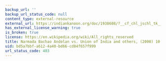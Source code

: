 ```yaml
---
backup_url: ''
backup_url_status_code: null
content_type: external-resource
external_url: https://indiankanoon.org/doc/1938608/?__cf_chl_jschl_tk__=58b7b14155b24f31854e91cbbfe03d4e50f13659-1623443607-0-AWDgsgs-8GcEtupbS7UuOIQS6Ctxkz8du7WPH9i05cfmOEp-cb6XquApTPgMYc1pYCqpAkb0BH0xRX9JXZcVvuvVHN7wa_rnKDxzGRMAg_AZvKp-wNDpT-vsa7A7UypgzONTdzxJjVnh2mtKi6SBfm5W8qhgJoMALbznzlvrXOjbLl16RbZ8dcZshnEupzQy6RaESZ17PniuSpkRgMHqD-usMqUDIPfivriIFVz_5WCmR9cVmFxQN_Vzc_rE12u72iwB-jLIXlip5GK2w3H0yZKvxZutbGA6YiXmVqw1bha0etUuMlvYMqicXdWcvHgwmYvX64pEC9pM0LXAqkYqQBPs2D7g2lcAu67LzKClwhwlV530Qmfz002PLMEoWpan_P1rI8cvQMGLVvrv1C7qs6Zwjr_Pwc8AfArSQgw3pjzWnbQI_6vpwafrEVkVRJWTNYmQc5r1G9zjPkKjX4lxwLKyduQWlLBdGGFjYmwYRKtj
has_external_license_warning: true
is_broken: true
license: https://en.wikipedia.org/wiki/All_rights_reserved
title: Narmada Bachao Andolan vs. Union of India and others, (2000) 10 SCC 664
uid: bd5a7bbf-a612-4a40-bd66-cd84f657f999
url_status_code: 403
---
```

